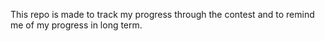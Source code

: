 This repo is made to track my progress through the contest and to remind me of my progress in long term.
